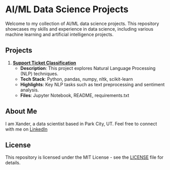 # AI/ML Data Science Projects

Welcome to my collection of AI/ML data science projects. This repository showcases my skills and experience in data science, including various machine learning and artificial intelligence projects.

## Projects

1. **[Support Ticket Classification](./SupportTickets)**
   - **Description**: This project explores Natural Language Processing (NLP) techniques.
   - **Tech Stack**: Python, pandas, numpy, nltk, scikit-learn
   - **Highlights**: Key NLP tasks such as text preprocessing and sentiment analysis.
   - **Files**: Jupyter Notebook, README, requirements.txt

## About Me

I am Xander, a data scientist based in Park City, UT. Feel free to connect with me on [LinkedIn](https://www.linkedin.com/in/xanderphoenix2/)

## License

This repository is licensed under the MIT License - see the [LICENSE](LICENSE) file for details.
